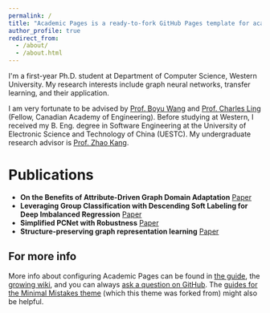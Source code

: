 ```yaml
---
permalink: /
title: "Academic Pages is a ready-to-fork GitHub Pages template for academic personal websites."
author_profile: true
redirect_from: 
  - /about/
  - /about.html
---
```


I'm a first-year Ph.D. student at Department of Computer Science, Western University. My research interests include graph neural networks, transfer learning, and their application.

I am very fortunate to be advised by [Prof. Boyu Wang](https://sites.google.com/site/borriewang/home?authuser=0) and [Prof. Charles Ling](https://www.csd.uwo.ca/~xling/) (Fellow, Canadian Academy of Engineering). Before studying at Western, I received my B. Eng. degree in Software Engineering at the University of Electronic Science and Technology of China (UESTC). My undergraduate research advisor is [Prof. Zhao Kang](https://zhaokang.site/).




Publications
======
- **On the Benefits of Attribute-Driven Graph Domain Adaptation** [Paper](https://arxiv.org/pdf/2502.06808)
- **Leveraging Group Classification with Descending Soft Labeling for Deep Imbalanced Regression** [Paper](https://arxiv.org/pdf/2412.12327)
- **Simplified PCNet with Robustness** [Paper](https://www.sciencedirect.com/science/article/pii/S0893608024010281)
- **Structure-preserving graph representation learning** [Paper](https://arxiv.org/pdf/2209.00793)



For more info
------
More info about configuring Academic Pages can be found in [the guide](https://academicpages.github.io/markdown/), the [growing wiki](https://github.com/academicpages/academicpages.github.io/wiki), and you can always [ask a question on GitHub](https://github.com/academicpages/academicpages.github.io/discussions). The [guides for the Minimal Mistakes theme](https://mmistakes.github.io/minimal-mistakes/docs/configuration/) (which this theme was forked from) might also be helpful.
